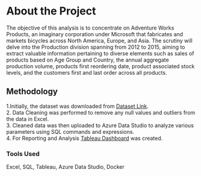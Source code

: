# About the Project

The objective of this analysis is to concentrate on Adventure Works Products, an imaginary corporation under Microsoft that fabricates and markets bicycles across North America, Europe, and Asia. The scrutiny will delve into the Production division spanning from 2012 to 2015, aiming to extract valuable information pertaining to diverse elements such as sales of products based on Age Group and Country, the annual aggregate production volume, products first reordering date, product associated stock levels, and the customers first and last order across all products.


## Methodology

1.Initially, the dataset was downloaded from [Dataset Link](https://www.kaggle.com/datasets/ukveteran/adventure-works?select=AdventureWorks_Sales_2015.csv).<br>
2. Data Cleaning was performed to remove any null values and outliers from the data in Excel.<br>
3. Cleaned data was then uploaded to Azure Data Studio to analyze various parameters using SQL commands and expressions.<br>
4. For Reporting and Analysis [Tableau Dashboard](https://public.tableau.com/app/profile/sushant.batra/viz/AdventureWorksProductAnalysis_16895392696460/AdventureWorksAnalysis) was created.

### Tools Used

Excel, SQL, Tableau, Azure Data Studio, Docker


